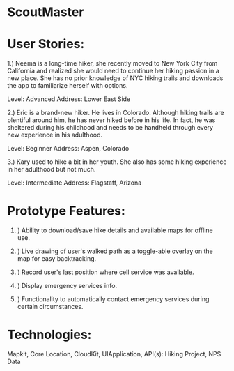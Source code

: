 # ScoutMaster


# User Stories:

1.)	Neema is a long-time hiker, she recently moved to New York City from California and realized she would need to continue her hiking passion in a new place. She has no prior knowledge of NYC hiking trails and downloads the app to familiarize herself with options.

Level: Advanced
Address: Lower East Side

2.)	Eric is a brand-new hiker. He lives in Colorado. Although hiking trails are plentiful around him, he has never hiked before in his life. In fact, he was sheltered during his childhood and needs to be handheld through every new experience in his adulthood.

Level: Beginner
Address: Aspen, Colorado

3.)	Kary used to hike a bit in her youth. She also has some hiking experience in her adulthood but not much.

Level: Intermediate
Address: Flagstaff, Arizona


# Prototype Features:

1. ) Ability to download/save hike details and available maps for offline use.
	
2. ) Live drawing of user's walked path as a toggle-able overlay on the map for easy backtracking.

3. ) Record user's last position where cell service was available.

4. ) Display emergency services info.
	
5. ) Functionality to automatically contact emergency services during certain circumstances.


# Technologies:

Mapkit,
Core Location,
CloudKit,
UIApplication,
API(s): Hiking Project, NPS Data
